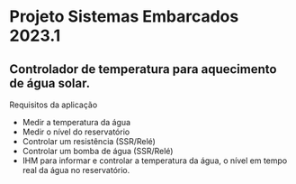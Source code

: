 # Projeto Sistemas Embarcados 2023.1
## Controlador de temperatura para aquecimento de água solar.

Requisitos da aplicação
- Medir a temperatura da água
- Medir o nível do reservatório
- Controlar um resistência (SSR/Relé)
- Controlar um bomba de água (SSR/Relé)
- IHM para informar e controlar a temperatura da água, o nível em tempo real da água no reservatório.
